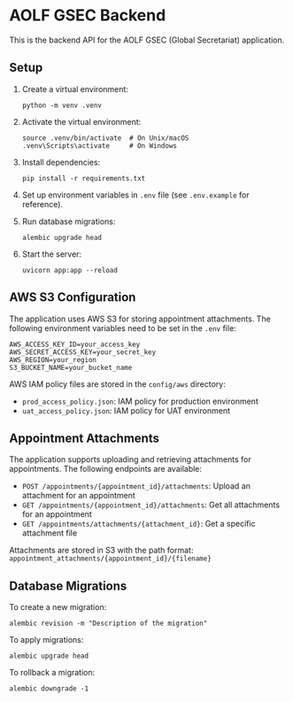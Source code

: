 # AOLF GSEC Backend

This is the backend API for the AOLF GSEC (Global Secretariat) application.

## Setup

1. Create a virtual environment:
   ```
   python -m venv .venv
   ```

2. Activate the virtual environment:
   ```
   source .venv/bin/activate  # On Unix/macOS
   .venv\Scripts\activate     # On Windows
   ```

3. Install dependencies:
   ```
   pip install -r requirements.txt
   ```

4. Set up environment variables in `.env` file (see `.env.example` for reference).

5. Run database migrations:
   ```
   alembic upgrade head
   ```

6. Start the server:
   ```
   uvicorn app:app --reload
   ```

## AWS S3 Configuration

The application uses AWS S3 for storing appointment attachments. The following environment variables need to be set in the `.env` file:

```
AWS_ACCESS_KEY_ID=your_access_key
AWS_SECRET_ACCESS_KEY=your_secret_key
AWS_REGION=your_region
S3_BUCKET_NAME=your_bucket_name
```

AWS IAM policy files are stored in the `config/aws` directory:
- `prod_access_policy.json`: IAM policy for production environment
- `uat_access_policy.json`: IAM policy for UAT environment

## Appointment Attachments

The application supports uploading and retrieving attachments for appointments. The following endpoints are available:

- `POST /appointments/{appointment_id}/attachments`: Upload an attachment for an appointment
- `GET /appointments/{appointment_id}/attachments`: Get all attachments for an appointment
- `GET /appointments/attachments/{attachment_id}`: Get a specific attachment file

Attachments are stored in S3 with the path format: `appointment_attachments/{appointment_id}/{filename}`

## Database Migrations

To create a new migration:
```
alembic revision -m "Description of the migration"
```

To apply migrations:
```
alembic upgrade head
```

To rollback a migration:
```
alembic downgrade -1
``` 